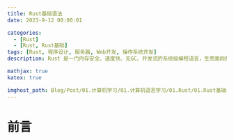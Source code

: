 ```yaml
---
title: Rust基础语法
date: 2023-9-12 00:00:01

categories: 
  - [Rust]
  - [Rust, Rust基础]
tags: [Rust, 程序设计, 服务器, Web开发, 操作系统开发]
description: Rust 是一门内存安全、速度快、无GC、并发式的系统级编程语言，生而面向数据，非面向对象却能实现面向对象的功能。

mathjax: true
katex: true

imghost_path: Blog/Post/01.计算机学习/01.计算机语言学习/01.Rust/01.Rust基础语法.md/
---
```


# 前言
